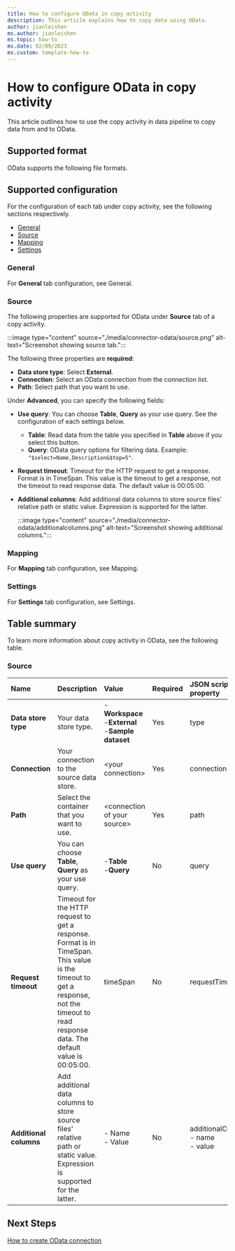 ```yaml
---
title: How to configure OData in copy activity
description: This article explains how to copy data using OData.
author: jianleishen
ms.author: jianleishen
ms.topic: how-to
ms.date: 02/09/2023
ms.custom: template-how-to 
---
```


# How to configure OData in copy activity

This article outlines how to use the copy activity in data pipeline to copy data from and to OData.

## Supported format

OData supports the following file formats.

## Supported configuration

For the configuration of each tab under copy activity, see the following sections respectively.

- [General](#general)  
- [Source](#source)
- [Mapping](#mapping)
- [Settings](#settings)

### General

For **General** tab configuration, see General.

### Source

The following properties are supported for OData under **Source** tab of a copy activity.

:::image type="content" source="./media/connector-odata/source.png" alt-text="Screenshot showing source tab.":::

The following three properties are **required**:

- **Data store type**: Select **External**.
- **Connection**:  Select an OData connection from the connection list.
- **Path**: Select path that you want to use.

Under **Advanced**, you can specify the following fields:

- **Use query**: You can choose **Table**, **Query** as your use query. See the configuration of each settings below.
     - **Table**: Read data from the table you specified in **Table** above if you select this button.
     - **Query**: OData query options for filtering data. Example: `"$select=Name,Description&$top=5"`.

- **Request timeout**: Timeout for the HTTP request to get a response. Format is in TimeSpan. This value is the timeout to get a response, not the timeout to read response data. The default value is 00:05:00.
- **Additional columns**: Add additional data columns to store source files' relative path or static value. Expression is supported for the latter.

    :::image type="content" source="./media/connector-odata/additionalcolumns.png" alt-text="Screenshot showing additional columns.":::

### Mapping

For **Mapping** tab configuration, see Mapping.

### Settings

For **Settings** tab configuration, see Settings.

## Table summary

To learn more information about copy activity in OData, see the following table.

### Source

|Name |Description |Value|Required |JSON script property |
|:---|:---|:---|:---|:---|
|**Data store type**|Your data store type.|-**Workspace**<br> -**External**<br>  -**Sample dataset**<br>|Yes|type|
|**Connection** |Your connection to the source data store.|\<your connection\> |Yes|connection|
|**Path** | Select the container that you want to use.|\<connection of your source\>|Yes |path|
|**Use query** |You can choose **Table**, **Query** as your use query.|-**Table** <br>-**Query**|No |query|
|**Request timeout** |Timeout for the HTTP request to get a response. Format is in TimeSpan. This value is the timeout to get a response, not the timeout to read response data. The default value is 00:05:00.| timeSpan |No |requestTimeout|
|**Additional columns** |Add additional data columns to store source files' relative path or static value. Expression is supported for the latter.|- Name<br>- Value|No |additionalColumns:<br>- name<br>- value|

## Next Steps

[How to create OData connection](connector-odata.md)